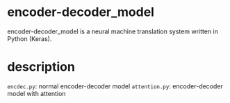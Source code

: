 # encoder-decoder_model
encoder-decoder_model is a neural machine translation system written in Python (Keras).

# description
`encdec.py`: normal encoder-decoder model
`attention.py`: encoder-decoder model with attention
